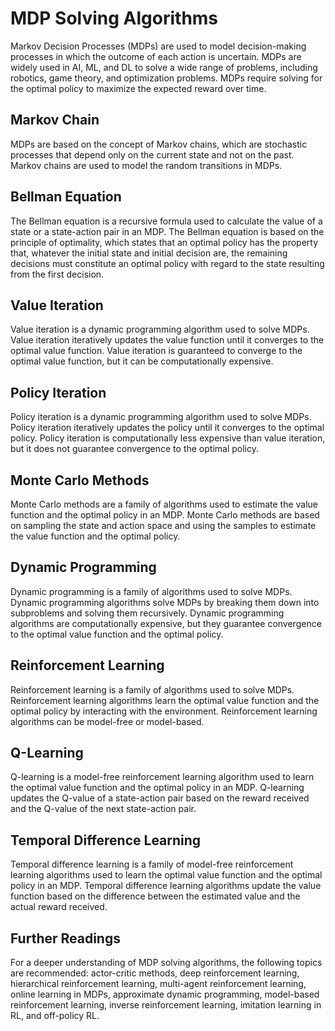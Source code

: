 # MDP Solving Algorithms

Markov Decision Processes (MDPs) are used to model decision-making processes in which the outcome of each action is uncertain. MDPs are widely used in AI, ML, and DL to solve a wide range of problems, including robotics, game theory, and optimization problems. MDPs require solving for the optimal policy to maximize the expected reward over time. 

## Markov Chain

MDPs are based on the concept of Markov chains, which are stochastic processes that depend only on the current state and not on the past. Markov chains are used to model the random transitions in MDPs.

## Bellman Equation

The Bellman equation is a recursive formula used to calculate the value of a state or a state-action pair in an MDP. The Bellman equation is based on the principle of optimality, which states that an optimal policy has the property that, whatever the initial state and initial decision are, the remaining decisions must constitute an optimal policy with regard to the state resulting from the first decision.

## Value Iteration

Value iteration is a dynamic programming algorithm used to solve MDPs. Value iteration iteratively updates the value function until it converges to the optimal value function. Value iteration is guaranteed to converge to the optimal value function, but it can be computationally expensive.

## Policy Iteration

Policy iteration is a dynamic programming algorithm used to solve MDPs. Policy iteration iteratively updates the policy until it converges to the optimal policy. Policy iteration is computationally less expensive than value iteration, but it does not guarantee convergence to the optimal policy.

## Monte Carlo Methods

Monte Carlo methods are a family of algorithms used to estimate the value function and the optimal policy in an MDP. Monte Carlo methods are based on sampling the state and action space and using the samples to estimate the value function and the optimal policy.

## Dynamic Programming

Dynamic programming is a family of algorithms used to solve MDPs. Dynamic programming algorithms solve MDPs by breaking them down into subproblems and solving them recursively. Dynamic programming algorithms are computationally expensive, but they guarantee convergence to the optimal value function and the optimal policy.

## Reinforcement Learning

Reinforcement learning is a family of algorithms used to solve MDPs. Reinforcement learning algorithms learn the optimal value function and the optimal policy by interacting with the environment. Reinforcement learning algorithms can be model-free or model-based.

## Q-Learning

Q-learning is a model-free reinforcement learning algorithm used to learn the optimal value function and the optimal policy in an MDP. Q-learning updates the Q-value of a state-action pair based on the reward received and the Q-value of the next state-action pair.

## Temporal Difference Learning

Temporal difference learning is a family of model-free reinforcement learning algorithms used to learn the optimal value function and the optimal policy in an MDP. Temporal difference learning algorithms update the value function based on the difference between the estimated value and the actual reward received.

## Further Readings

For a deeper understanding of MDP solving algorithms, the following topics are recommended: actor-critic methods, deep reinforcement learning, hierarchical reinforcement learning, multi-agent reinforcement learning, online learning in MDPs, approximate dynamic programming, model-based reinforcement learning, inverse reinforcement learning, imitation learning in RL, and off-policy RL.
